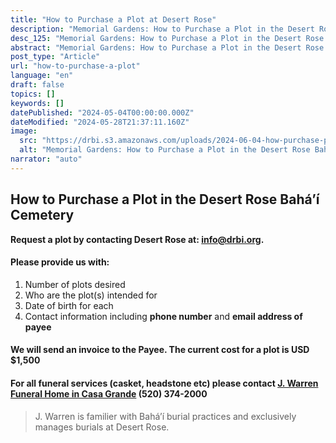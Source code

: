 ```yaml
---
title: "How to Purchase a Plot at Desert Rose"
description: "Memorial Gardens: How to Purchase a Plot in the Desert Rose Bahá’í Cemetery"
desc_125: "Memorial Gardens: How to Purchase a Plot in the Desert Rose Bahá’í Cemetery"
abstract: "Memorial Gardens: How to Purchase a Plot in the Desert Rose Bahá’í Cemetery"
post_type: "Article"
url: "how-to-purchase-a-plot"
language: "en"
draft: false
topics: []
keywords: []
datePublished: "2024-05-04T00:00:00.000Z"
dateModified: "2024-05-28T21:37:11.160Z"
image:
  src: "https://drbi.s3.amazonaws.com/uploads/2024-06-04-how-purchase-plot/funeral-servicesjpg"
  alt: "Memorial Gardens: How to Purchase a Plot in the Desert Rose Bahá’í Cemetery"
narrator: "auto"
---
```


##  How to Purchase a Plot in the Desert Rose Bahá’í Cemetery

**Request a plot by contacting Desert Rose at:  [info@drbi.org](mailto:info@drbi.org).**



#### Please provide us with:

1. Number of plots desired
2. Who are the plot(s) intended for 
3. Date of birth for each
4. Contact information including **phone number** and **email address of payee**

#### We will send an invoice to the Payee. The current cost for a plot is **USD $1,500**

#### For all funeral services (casket, headstone etc) please contact [J. Warren Funeral Home in Casa Grande](https://www.jwarrenfuneral.com/) (520) 374-2000

> J. Warren is familier with Bahá’í burial practices and exclusively manages burials at Desert Rose.


